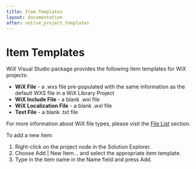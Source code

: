 ```yaml
---
title: Item Templates
layout: documentation
after: votive_project_templates
---
```

# Item Templates

WiX Visual Studio package provides the following item templates for WiX projects:

* <b>WiX File</b> - a .wxs file pre-populated with the same information as the default WXS file in a WiX Library Project
* <b>WiX Include File</b> - a blank .wxi file
* <b>WiX Localization File</b> - a blank .wxl file
* <b>Text File</b> - a blank .txt file

For more information about WiX file types, please visit the [File List](../overview/files.html) section.

To add a new item:

1. Right-click on the project node in the Solution Explorer.
1. Choose Add | New Item... and select the appropriate item template.
1. Type in the item name in the Name field and press Add.
